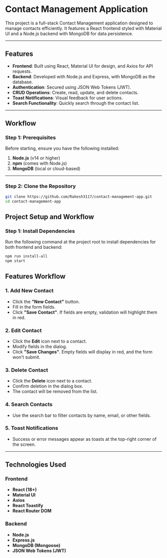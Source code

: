 # Contact Management Application

This project is a full-stack Contact Management application designed to manage contacts efficiently. It features a React frontend styled with Material UI and a Node.js backend with MongoDB for data persistence.

---

## **Features**
- **Frontend**: Built using React, Material UI for design, and Axios for API requests.
- **Backend**: Developed with Node.js and Express, with MongoDB as the database.
- **Authentication**: Secured using JSON Web Tokens (JWT).
- **CRUD Operations**: Create, read, update, and delete contacts.
- **Toast Notifications**: Visual feedback for user actions.
- **Search Functionality**: Quickly search through the contact list.

---

## **Workflow**

### **Step 1: Prerequisites**
Before starting, ensure you have the following installed:
1. **Node.js** (v14 or higher)
2. **npm** (comes with Node.js)
3. **MongoDB** (local or cloud-based)

---

### **Step 2: Clone the Repository**

 ```bash
git clone https://github.com/Rakesh3117/contact-management-app.git
cd contact-management-app
```
## **Project Setup and Workflow**

### **Step 1: Install Dependencies**

Run the following command at the project root to install dependencies for both frontend and backend:

```bash
npm run install-all
npm start
```


## Features Workflow

### 1. Add New Contact
- Click the **"New Contact"** button.
- Fill in the form fields.
- Click **"Save Contact"**. If fields are empty, validation will highlight them in red.

### 2. Edit Contact
- Click the **Edit** icon next to a contact.
- Modify fields in the dialog.
- Click **"Save Changes"**. Empty fields will display in red, and the form won't submit.

### 3. Delete Contact
- Click the **Delete** icon next to a contact.
- Confirm deletion in the dialog box.
- The contact will be removed from the list.

### 4. Search Contacts
- Use the search bar to filter contacts by name, email, or other fields.

### 5. Toast Notifications
- Success or error messages appear as toasts at the top-right corner of the screen.

---

## Technologies Used

### Frontend
- **React (18+)**
- **Material UI**
- **Axios**
- **React Toastify**
- **React Router DOM**

### Backend
- **Node.js**
- **Express.js**
- **MongoDB (Mongoose)**
- **JSON Web Tokens (JWT)**

